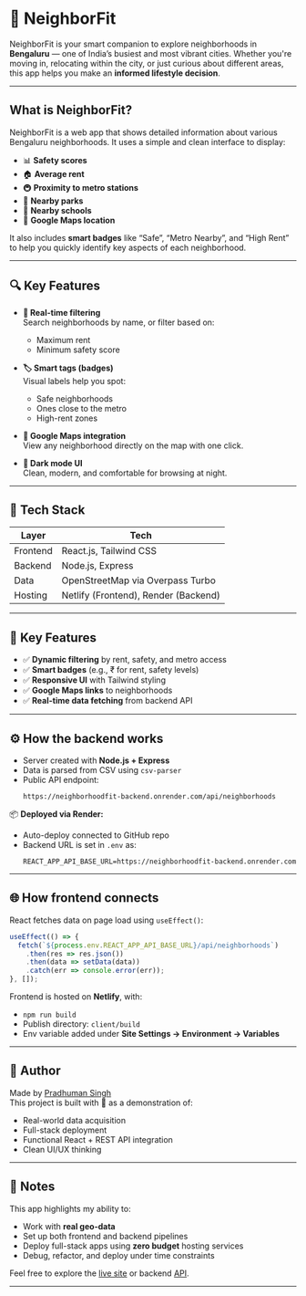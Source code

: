# 🏡 NeighborFit

NeighborFit is your smart companion to explore neighborhoods in **Bengaluru** — one of India’s busiest and most vibrant cities. Whether you're moving in, relocating within the city, or just curious about different areas, this app helps you make an **informed lifestyle decision**.

---

##  What is NeighborFit?

NeighborFit is a web app that shows detailed information about various Bengaluru neighborhoods. It uses a simple and clean interface to display:

- 📊 **Safety scores**
- 🏠 **Average rent**
- 🚇 **Proximity to metro stations**
- 🌳 **Nearby parks**
- 🏫 **Nearby schools**
- 📍 **Google Maps location**

It also includes **smart badges** like “Safe”, “Metro Nearby”, and “High Rent” to help you quickly identify key aspects of each neighborhood.

---

## 🔍 Key Features

- **🔎 Real-time filtering**  
  Search neighborhoods by name, or filter based on:
  - Maximum rent
  - Minimum safety score

- **🏷️ Smart tags (badges)**  
  Visual labels help you spot:
  - Safe neighborhoods
  - Ones close to the metro
  - High-rent zones

- **📍 Google Maps integration**  
  View any neighborhood directly on the map with one click.

- **🖤 Dark mode UI**  
  Clean, modern, and comfortable for browsing at night.

---

## 🧰 Tech Stack

| Layer     | Tech                     |
|-----------|--------------------------|
| Frontend  | React.js, Tailwind CSS   |
| Backend   | Node.js, Express         |
| Data      | OpenStreetMap via Overpass Turbo |
| Hosting   | Netlify (Frontend), Render (Backend) |

---

## 🚀 Key Features

- ✅ **Dynamic filtering** by rent, safety, and metro access
- ✅ **Smart badges** (e.g., ₹ for rent, safety levels)
- ✅ **Responsive UI** with Tailwind styling
- ✅ **Google Maps links** to neighborhoods
- ✅ **Real-time data fetching** from backend API

---

## ⚙️ How the backend works

- Server created with **Node.js + Express**
- Data is parsed from CSV using `csv-parser`
- Public API endpoint:
  ```
  https://neighborhoodfit-backend.onrender.com/api/neighborhoods
  ```

📦 **Deployed via Render:**  
- Auto-deploy connected to GitHub repo  
- Backend URL is set in `.env` as:
  ```
  REACT_APP_API_BASE_URL=https://neighborhoodfit-backend.onrender.com
  ```

---

## 🌐 How frontend connects

React fetches data on page load using `useEffect()`:

```js
useEffect(() => {
  fetch(`${process.env.REACT_APP_API_BASE_URL}/api/neighborhoods`)
    .then(res => res.json())
    .then(data => setData(data))
    .catch(err => console.error(err));
}, []);
```

Frontend is hosted on **Netlify**, with:
- `npm run build`
- Publish directory: `client/build`
- Env variable added under **Site Settings → Environment → Variables**

---


## 👤 Author

Made by [Pradhuman Singh](https://github.com/PRADHUMAN-SINGH-1)  
This project is built with 💙 as a demonstration of:
- Real-world data acquisition
- Full-stack deployment
- Functional React + REST API integration
- Clean UI/UX thinking

---

## 📌 Notes

This app highlights my ability to:
- Work with **real geo-data**
- Set up both frontend and backend pipelines
- Deploy full-stack apps using **zero budget** hosting services
- Debug, refactor, and deploy under time constraints

Feel free to explore the [live site](https://neighborhoodfit.netlify.app) or backend [API](https://neighborhoodfit-backend.onrender.com/api/neighborhoods).

---
